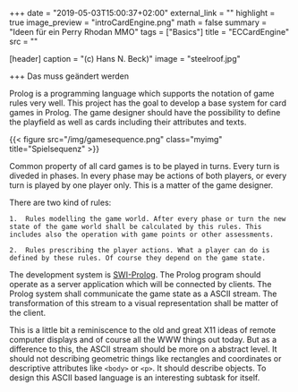 +++
date = "2019-05-03T15:00:37+02:00"
external_link = ""
highlight = true
image_preview = "introCardEngine.png"
math = false
summary = "Ideen für ein Perry Rhodan MMO"
tags = ["Basics"]
title = "ECCardEngine"
src = ""

[header]
  caption = "(c) Hans N. Beck)"
  image = "steelroof.jpg"

+++
Das muss geändert werden


Prolog is a programming language which supports the notation of game rules very well. This project has the goal to develop a base system for card games in Prolog. The game designer should have the possibility to define the playfield as well as cards including their attributes and texts. 

{{< figure src="/img/gamesequence.png" class="myimg" title="Spielsequenz" >}}

Common property of all card games is to be played in turns. Every turn is diveded in phases. In every phase may be actions of both players, or every turn is played by one player only. This is a matter of the game designer.  

There are two kind of rules: 

	1.  Rules modelling the game world. After every phase or turn the new state of the game world shall be calculated by this rules. This includes also the operation with game points or other assessments.

	2.  Rules prescribing the player actions. What a player can do is defined by these rules. Of course they depend on the game state.


The development system is [SWI-Prolog](http://www.swi-prolog.org). The Prolog program should operate as a server application which will be connected by clients. The Prolog system shall communicate the game state as a ASCII stream. The transformation of this stream to a visual representation shall be matter of the client. 

This is a little bit a reminiscence to the old and great X11 ideas of remote computer displays and of course all the WWW things out today. But as a difference to this, the ASCII stream should be more on a abstract level. It should not describing geometric things like rectangles and coordinates or descriptive attributes like `<body>` or `<p>`. It should describe objects. To design this ASCII based language is an interesting subtask for itself.